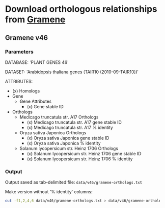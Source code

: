 # Download orthologous relationships from [Gramene](http://ensembl.gramene.org/biomart/martview)

## Gramene v46

### Parameters

DATABASE: 'PLANT GENES 46'

DATASET: 'Arabidopsis thaliana genes (TAIR10 (2010-09-TAIR10))'

ATTRIBUTES:

- (x) Homologs
- Gene
  - Gene Attributes
    - (x) Gene stable ID
- Orthologs
  - Medicago truncatula str. A17 Orthologs
    - (x) Medicago truncatula str. A17 gene stable ID
    - (x) Medicago truncatula str. A17 % identity
  - Oryza sativa Japonica Orthologs
    - (x) Oryza sativa Japonica gene stable ID
    - (x) Oryza sativa Japonica % identity
  - Solanum lycopersicum str. Heinz 1706 Orthologs
    - (x) Solanum lycopersicum str. Heinz 1706 gene stable ID
    - (x) Solanum lycopersicum str. Heinz 1706 % identity

### Output

Output saved as tab-delimited file: `data/v46/gramene-orthologs.txt`

Make version without '% identity' columns:

```sh
cut -f1,2,4,6 data/v46/gramene-orthologs.txt > data/v46/gramene-orthologs.ids-only.txt
```
